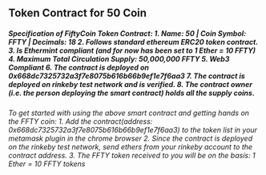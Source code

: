 <h2>Token Contract for 50 Coin</h2>

<h5>
Specification of FiftyCoin Token Contract:
1.  Name: 50 | Coin Symbol: FFTY  | Decimals: 18
2.  Follows standard ethereum ERC20 token contract.
3.  Is Ethermint compliant (and for now has been set to 1 Ether = 10 FFTY)
4.  Maximum Total Circulation Supply: 50,000,000 FFTY
5.  Web3 Compliant
6.  The contract is deployed on 0x668dc7325732a3f7e8075b616b66b9ef1e7f6aa3
7.  The contract is deployed on rinkeby test network and is verified.
8.  The contract owner (i.e. the person deploying the smart contract) holds all the supply coins.
</h5>

<h6>To get started with using the above smart contract and getting hands on the FFTY coin:
1.  Add the contract(address: 0x668dc7325732a3f7e8075b616b66b9ef1e7f6aa3) to the token list in your metamask plugin in the chrome browser
2.  Since the contract is deployed on the rinkeby test network, send ethers from your rinkeby account to the contract address.
3.  The FFTY token received to you will be on the basis: 1 Ether = 10 FFTY tokens
</h6>

